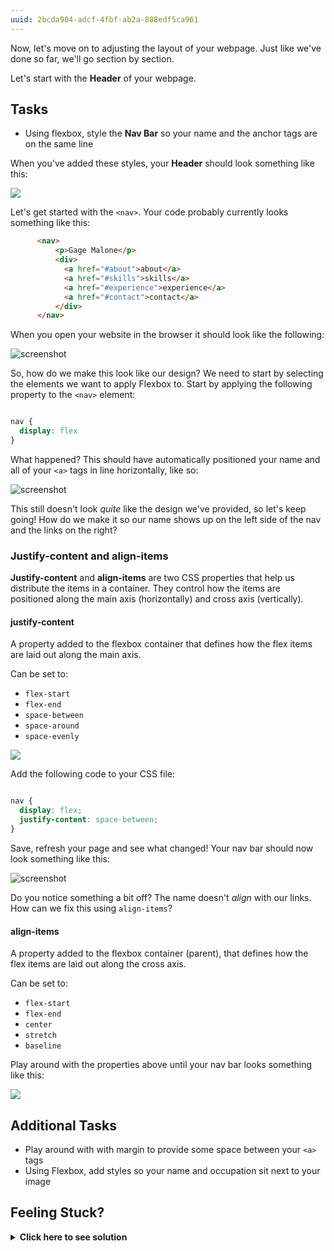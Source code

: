 ```yaml
---
uuid: 2bcda904-adcf-4fbf-ab2a-888edf5ca961
---
```


Now, let's move on to adjusting the layout of your webpage. Just like we've done so far, we'll go section by section.

Let's start with the **Header** of your webpage.

## Tasks

- Using flexbox, style the **Nav Bar** so your name and the anchor tags are on the same line

When you've added these styles, your **Header** should look something like this:

![](https://cl.ly/323u3M3B3U1a/Image%202017-10-01%20at%201.53.10%20PM.png)

Let's get started with the `<nav>`. Your code probably currently looks something like this:

```html
      <nav>
          <p>Gage Malone</p>
          <div>
            <a href="#about">about</a>
            <a href="#skills">skills</a>
            <a href="#experience">experience</a>
            <a href="#contact">contact</a>
          </div>
      </nav>
```
When you open your website in the browser it should look like the following:

![screenshot](https://cl.ly/1B21411t2Z2g/Image%202018-04-27%20at%2011.37.14%20AM.png)

So, how do we make this look like our design? We need to start by selecting the elements we want to apply Flexbox to. Start by applying the following property to the `<nav>` element:

```css

nav {
  display: flex
}

```

What happened? This should have automatically positioned your name and all of your `<a>` tags in line horizontally, like so:

![screenshot](https://cl.ly/3k0D0129160r/Image%202018-04-27%20at%2011.43.48%20AM.png)

This still doesn't look _quite_ like the design we've provided, so let's keep going! How do we make it so our name shows up on the left side of the nav and the links on the right?

### Justify-content and align-items

**Justify-content** and **align-items** are two CSS properties that help us distribute the items in a container. They control how the items are positioned along the main axis (horizontally) and cross axis (vertically).
#### justify-content

A property added to the flexbox container that defines how the flex items are laid out along the main axis.

Can be set to:

- `flex-start`
- `flex-end`
- `space-between`
- `space-around`
- `space-evenly`


![](https://cl.ly/2K1x2V2p1c1s/Image%202018-04-27%20at%2011.58.47%20AM.png)

Add the following code to your CSS file:

```css

nav {
  display: flex;
  justify-content: space-between;
}
```

Save, refresh your page and see what changed! Your nav bar should now look something like this:

![screenshot](https://cl.ly/1M3W3b1N0137/Image%202018-04-27%20at%2011.53.27%20AM.png)


Do you notice something a bit off? The name doesn't _align_ with our links. How can we fix this using `align-items`? 

#### align-items

A property added to the flexbox container (parent), that defines how the flex items are laid out along the cross axis.

Can be set to:

- `flex-start`
- `flex-end`
- `center`
- `stretch`
- `baseline`

Play around with the properties above until your nav bar looks something like this:

![](https://cl.ly/0u170c443R3h/Image%202018-04-27%20at%2012.07.10%20PM.png)

## Additional Tasks
- Play around with with margin to provide some space between your `<a>` tags
- Using Flexbox, add styles so your name and occupation sit next to your image

## Feeling Stuck?

<details>
  <summary><strong>Click here to see solution</strong></summary>
  Verify that your CSS looks similar to the following:

  ```css 
        nav {
          display: flex;
          justify-content: space-between;
          align-items: baseline;
        } 

        .name-container {
          display: flex;
          justify-content: space-between;
          align-items: center;
        }
  ```
</details>